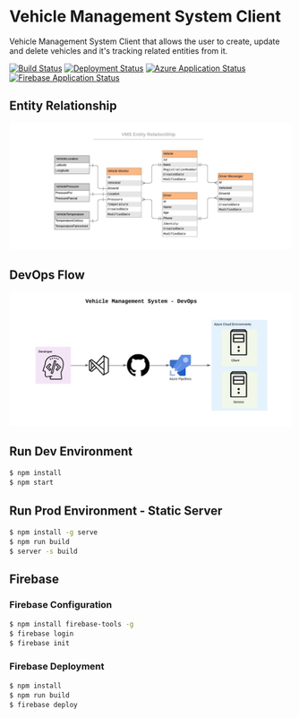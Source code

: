 # Vehicle Management System Client

Vehicle Management System Client that allows the user to create, update and delete vehicles and it's tracking related entities from it.

[![Build Status](https://dev.azure.com/iavivarma/VehicleManagementSystem/_apis/build/status/iAvinashVarma.VehicleManagementClient?branchName=master)](https://dev.azure.com/iavivarma/VehicleManagementSystem/_build/latest?definitionId=4&branchName=master)
[![Deployment Status](https://vsrm.dev.azure.com/iavivarma/_apis/public/Release/badge/49dd5415-fdd4-42f2-b60a-2d10d095065d/3/3)](https://dev.azure.com/iavivarma/VehicleManagementSystem/_release?view=all&_a=releases&definitionId=3)
[![Azure Application Status](https://img.shields.io/website?down_color=lightgrey&down_message=offline&up_color=green&up_message=online&url=https%3A%2F%2Fvehiclemanagementsystemclient.azurewebsites.net)](https://vehiclemanagementsystemclient.azurewebsites.net/)
[![Firebase Application Status](https://img.shields.io/website?down_color=lightgrey&down_message=offline&up_color=green&up_message=online&url=https%3A%2F%2Fvehiclemanagementsystemclient.web.app)](https://vehiclemanagementsystemclient.web.app/)

## Entity Relationship

![](images/VMSEntityRelationship.jpg)

## DevOps Flow

![](images/VMSDevOps.jpg)

## Run Dev Environment

```bash
$ npm install
$ npm start
```

## Run Prod Environment - Static Server

```bash
$ npm install -g serve
$ npm run build
$ server -s build 
```

## Firebase

### Firebase Configuration

```bash
$ npm install firebase-tools -g
$ firebase login
$ firebase init
```

### Firebase Deployment

```bash
$ npm install
$ npm run build
$ firebase deploy
```